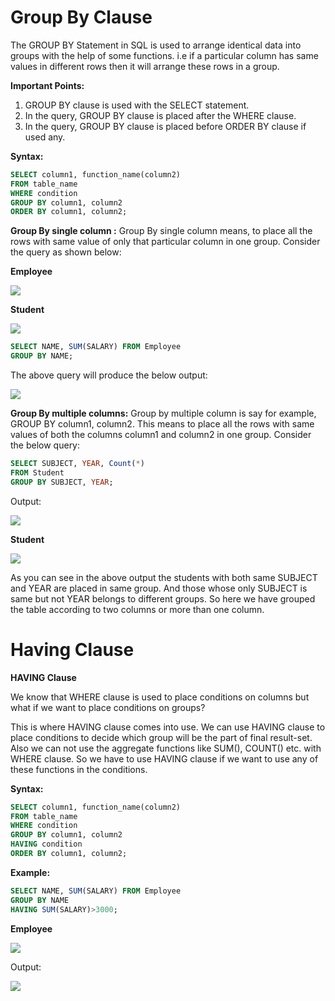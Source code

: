 # Group By Clause

The GROUP BY Statement in SQL is used to arrange identical data into groups with the help of some functions. i.e if a particular column has same values in different rows then it will arrange these rows in a group.  
  
**Important Points:**  
  
1. GROUP BY clause is used with the SELECT statement.  
2. In the query, GROUP BY clause is placed after the WHERE clause.  
3. In the query, GROUP BY clause is placed before ORDER BY clause if used any.  
  
**Syntax:**  
  
```sql
SELECT column1, function_name(column2)  
FROM table_name  
WHERE condition  
GROUP BY column1, column2  
ORDER BY column1, column2;
```



**Group By single column :** Group By single column means, to place all the rows with same value of only that particular column in one group. Consider the query as shown below:  

**Employee**  
  
![](https://media.geeksforgeeks.org/wp-content/cdn-uploads/20220706103621/1535.png)  
  
  
**Student**  
  
![](https://media.geeksforgeeks.org/wp-content/cdn-uploads/20220706103642/1632.png)

```sql
SELECT NAME, SUM(SALARY) FROM Employee  
GROUP BY NAME;
```


The above query will produce the below output:  
  
![](https://media.geeksforgeeks.org/wp-content/cdn-uploads/20220706103817/1729.png)


**Group By multiple columns:** Group by multiple column is say for example, GROUP BY column1, column2. This means to place all the rows with same values of both the columns column1 and column2 in one group. Consider the below query:  
  
```sql
SELECT SUBJECT, YEAR, Count(*)  
FROM Student  
GROUP BY SUBJECT, YEAR;
```

Output:  

![](https://media.geeksforgeeks.org/wp-content/cdn-uploads/20220706103908/1827.png)


**Student**  
  
![](https://media.geeksforgeeks.org/wp-content/cdn-uploads/20220706103642/1632.png)

As you can see in the above output the students with both same SUBJECT and YEAR are placed in same group. And those whose only SUBJECT is same but not YEAR belongs to different groups. So here we have grouped the table according to two columns or more than one column.



# Having Clause

**HAVING Clause**  
  
We know that WHERE clause is used to place conditions on columns but what if we want to place conditions on groups?  
  
This is where HAVING clause comes into use. We can use HAVING clause to place conditions to decide which group will be the part of final result-set. Also we can not use the aggregate functions like SUM(), COUNT() etc. with WHERE clause. So we have to use HAVING clause if we want to use any of these functions in the conditions.  
  
**Syntax:**  
  
```sql
SELECT column1, function_name(column2)  
FROM table_name  
WHERE condition  
GROUP BY column1, column2  
HAVING condition  
ORDER BY column1, column2;
```


**Example:**

```sql
SELECT NAME, SUM(SALARY) FROM Employee  
GROUP BY NAME  
HAVING SUM(SALARY)>3000;
```

**Employee**  
  
![](https://media.geeksforgeeks.org/wp-content/cdn-uploads/20220706103621/1535.png) 

Output:  
  
![](https://media.geeksforgeeks.org/wp-content/cdn-uploads/20220706104032/1927.png)


